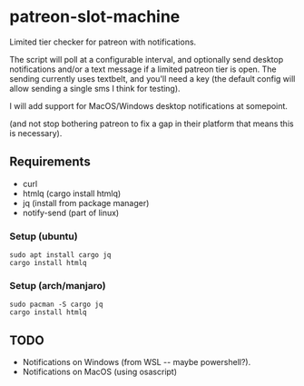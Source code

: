 # patreon-slot-machine
Limited tier checker for patreon with notifications.

The script will poll at a configurable interval, and optionally send desktop notifications and/or a text message if a limited patreon tier is open. The sending currently uses textbelt, and you'll need a key (the default config will allow sending a single sms I think for testing). 

I will add support for MacOS/Windows desktop notifications at somepoint.

(and not stop bothering patreon to fix a gap in their platform that means this is necessary).

## Requirements
* curl
* htmlq (cargo install htmlq)
* jq (install from package manager)
* notify-send (part of linux)

### Setup (ubuntu)
```
sudo apt install cargo jq
cargo install htmlq
```

### Setup (arch/manjaro)
```
sudo pacman -S cargo jq
cargo install htmlq
```

## TODO
* Notifications on Windows (from WSL -- maybe powershell?).
* Notifications on MacOS (using osascript)


